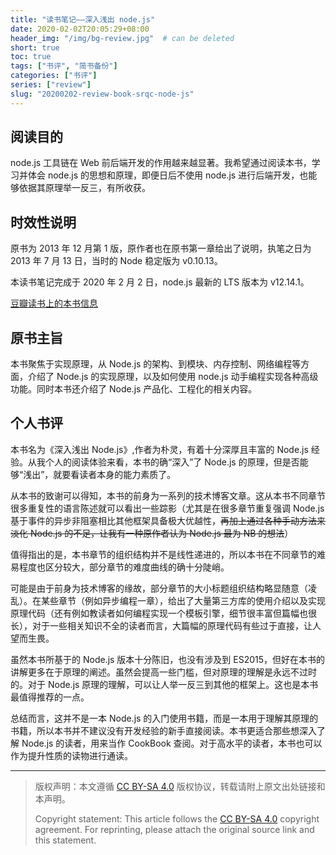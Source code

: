 ```yaml
---
title: "读书笔记——深入浅出 node.js"
date: 2020-02-02T20:05:29+08:00
header_img: "/img/bg-review.jpg"  # can be deleted
short: true
toc: true
tags: ["书评", "简书备份"]
categories: ["书评"]
series: ["review"] 
slug: "20200202-review-book-srqc-node-js"
---
```


## 阅读目的

node.js 工具链在 Web 前后端开发的作用越来越显著。我希望通过阅读本书，学习并体会 node.js 的思想和原理，即便日后不使用 node.js 进行后端开发，也能够依据其原理举一反三，有所收获。

## 时效性说明

原书为 2013 年 12 月第 1 版，原作者也在原书第一章给出了说明，执笔之日为 2013 年 7 月 13 日，当时的 Node 稳定版为 v0.10.13。

本读书笔记完成于 2020 年 2 月 2 日，node.js 最新的 LTS 版本为 v12.14.1。

[豆瓣读书上的本书信息](https://book.douban.com/subject/25768396/)

## 原书主旨

本书聚焦于实现原理，从 Node.js 的架构、到模块、内存控制、网络编程等方面，介绍了 Node.js 的实现原理，以及如何使用 node.js 动手编程实现各种高级功能。同时本书还介绍了 Node.js 产品化、工程化的相关内容。

## 个人书评

本书名为《深入浅出 Node.js》,作者为朴灵，有着十分深厚且丰富的 Node.js 经验。从我个人的阅读体验来看，本书的确“深入”了 Node.js 的原理，但是否能够“浅出”，就要看读者本身的能力素质了。

从本书的致谢可以得知，本书的前身为一系列的技术博客文章。这从本书不同章节很多重复性的语言陈述就可以看出一些踪影（尤其是在很多章节重复强调 Node.js 基于事件的异步非阻塞相比其他框架具备极大优越性，~~再加上通过各种手动方法来淡化 Node.js 的不足，让我有一种原作者认为 Node.js 最为 NB 的想法~~）

值得指出的是，本书章节的组织结构并不是线性递进的，所以本书在不同章节的难易程度也区分较大，部分章节的难度曲线的确十分陡峭。

可能是由于前身为技术博客的缘故，部分章节的大小标题组织结构略显随意（凌乱）。在某些章节（例如异步编程一章），给出了大量第三方库的使用介绍以及实现原理代码（还有例如教读者如何编程实现一个模板引擎，细节很丰富但篇幅也很长），对于一些相关知识不全的读者而言，大篇幅的原理代码有些过于直接，让人望而生畏。

虽然本书所基于的 Node.js 版本十分陈旧，也没有涉及到 ES2015，但好在本书的讲解更多在于原理的阐述。虽然会提高一些门槛，但对原理的理解是永远不过时的。对于 Node.js 原理的理解，可以让人举一反三到其他的框架上。这也是本书最值得推荐的一点。

总结而言，这并不是一本 Node.js 的入门使用书籍，而是一本用于理解其原理的书籍，所以本书并不建议没有开发经验的新手直接阅读。本书更适合那些想深入了解 Node.js 的读者，用来当作 CookBook 查阅。对于高水平的读者，本书也可以作为提升性质的读物进行通读。

---

> 版权声明：本文遵循 [CC BY-SA 4.0](https://creativecommons.org/licenses/by-sa/4.0/deed.zh) 版权协议，转载请附上原文出处链接和本声明。
>
> Copyright statement: This article follows the [CC BY-SA 4.0](https://creativecommons.org/licenses/by-sa/4.0/deed.en) copyright agreement. For reprinting, please attach the original source link and this statement.
